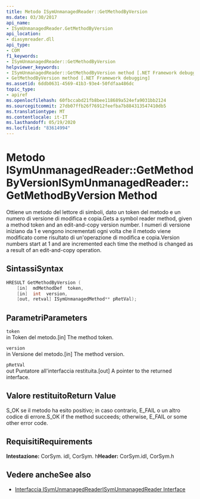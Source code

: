 ```yaml
---
title: Metodo ISymUnmanagedReader::GetMethodByVersion
ms.date: 03/30/2017
api_name:
- ISymUnmanagedReader.GetMethodByVersion
api_location:
- diasymreader.dll
api_type:
- COM
f1_keywords:
- ISymUnmanagedReader::GetMethodByVersion
helpviewer_keywords:
- ISymUnmanagedReader::GetMethodByVersion method [.NET Framework debugging]
- GetMethodByVersion method [.NET Framework debugging]
ms.assetid: 6ddb0631-4569-41b3-93e4-50fdfaa486dc
topic_type:
- apiref
ms.openlocfilehash: 60fbccabd21fb8bee118689a524efa9031bb2124
ms.sourcegitcommit: 27db07ffb26f76912feefba7b884313547410db5
ms.translationtype: MT
ms.contentlocale: it-IT
ms.lasthandoff: 05/19/2020
ms.locfileid: "83614994"
---
```

# <a name="isymunmanagedreadergetmethodbyversion-method"></a><span data-ttu-id="64028-102">Metodo ISymUnmanagedReader::GetMethodByVersion</span><span class="sxs-lookup"><span data-stu-id="64028-102">ISymUnmanagedReader::GetMethodByVersion Method</span></span>
<span data-ttu-id="64028-103">Ottiene un metodo del lettore di simboli, dato un token del metodo e un numero di versione di modifica e copia.</span><span class="sxs-lookup"><span data-stu-id="64028-103">Gets a symbol reader method, given a method token and an edit-and-copy version number.</span></span> <span data-ttu-id="64028-104">I numeri di versione iniziano da 1 e vengono incrementati ogni volta che il metodo viene modificato come risultato di un'operazione di modifica e copia.</span><span class="sxs-lookup"><span data-stu-id="64028-104">Version numbers start at 1 and are incremented each time the method is changed as a result of an edit-and-copy operation.</span></span>  
  
## <a name="syntax"></a><span data-ttu-id="64028-105">Sintassi</span><span class="sxs-lookup"><span data-stu-id="64028-105">Syntax</span></span>  
  
```cpp  
HRESULT GetMethodByVersion (  
    [in]  mdMethodDef  token,  
    [in]  int  version,  
    [out, retval] ISymUnmanagedMethod** pRetVal);  
```  
  
## <a name="parameters"></a><span data-ttu-id="64028-106">Parametri</span><span class="sxs-lookup"><span data-stu-id="64028-106">Parameters</span></span>  
 `token`  
 <span data-ttu-id="64028-107">in Token del metodo.</span><span class="sxs-lookup"><span data-stu-id="64028-107">[in] The method token.</span></span>  
  
 `version`  
 <span data-ttu-id="64028-108">in Versione del metodo.</span><span class="sxs-lookup"><span data-stu-id="64028-108">[in] The method version.</span></span>  
  
 `pRetVal`  
 <span data-ttu-id="64028-109">out Puntatore all'interfaccia restituita.</span><span class="sxs-lookup"><span data-stu-id="64028-109">[out] A pointer to the returned interface.</span></span>  
  
## <a name="return-value"></a><span data-ttu-id="64028-110">Valore restituito</span><span class="sxs-lookup"><span data-stu-id="64028-110">Return Value</span></span>  
 <span data-ttu-id="64028-111">S_OK se il metodo ha esito positivo; in caso contrario, E_FAIL o un altro codice di errore.</span><span class="sxs-lookup"><span data-stu-id="64028-111">S_OK if the method succeeds; otherwise, E_FAIL or some other error code.</span></span>  
  
## <a name="requirements"></a><span data-ttu-id="64028-112">Requisiti</span><span class="sxs-lookup"><span data-stu-id="64028-112">Requirements</span></span>  
 <span data-ttu-id="64028-113">**Intestazione:** CorSym. idl, CorSym. h</span><span class="sxs-lookup"><span data-stu-id="64028-113">**Header:** CorSym.idl, CorSym.h</span></span>  
  
## <a name="see-also"></a><span data-ttu-id="64028-114">Vedere anche</span><span class="sxs-lookup"><span data-stu-id="64028-114">See also</span></span>

- [<span data-ttu-id="64028-115">Interfaccia ISymUnmanagedReader</span><span class="sxs-lookup"><span data-stu-id="64028-115">ISymUnmanagedReader Interface</span></span>](isymunmanagedreader-interface.md)
